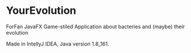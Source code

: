 # YourEvolution
ForFan JavaFX Game-stiled Application about bacteries and (maybe) their evolution

Made in IntellyJ IDEA, Java version 1.8_161.
